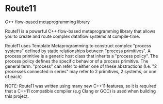 # Route11
C++ flow-based metaprogramming library

Route11 is a powerful C++ flow-based metaprogramming library that allows you to create and route complex dataflow systems at compile-time.

Route11 uses Template Metaprogramming to construct complex "process systems" defined by static relationships between "process primitives". A process primitive is a generic host class that inherits a "process policy". The process policy defines the specific behavior of a process primitive. The general term: "process" can refer to either one of these abstractions (I.e. "2 processes connected in series" may refer to 2 primitives, 2 systems, or one of each)

NOTE: Route11 was written using many new C++11 features, so it is required that a C++11 compatible compiler (e.g Clang or GCC) is used when building this project.

